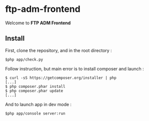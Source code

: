 # ftp-adm-frontend

 Welcome to **FTP ADM Frontend**




## Install

First, clone the repository, and in the root directory :

```
$php app/check.py
```

Follow instruction, but main error is to install composer and launch :

```
$ curl -sS https://getcomposer.org/installer | php
[...]
$ php composer.phar install
$ php composer.phar update
[...]
```

And to launch app in dev mode :

```
$php app/console server:run
```

